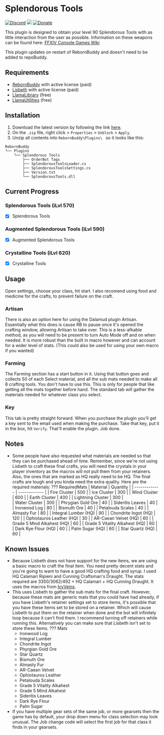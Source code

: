 # Splendorous Tools

[![Discord][3]][4]
[![](https://img.shields.io/static/v1?label=Sponsor&message=%E2%9D%A4&logo=GitHub&color=%23fe8e86)](https://github.com/sponsors/domesticwarlord86)
[![Donate][5]][6]

This plugin is designed to obtain your level 90 Splendorous Tools with as little interaction from the user as possible. Information on these weapons can be found here: [FFXIV Console Games Wiki](https://ffxiv.consolegameswiki.com/wiki/Splendorous_Tools)

This plugin updates on restart of RebornBuddy and doesn't need to be added to repoBuddy.
## Requirements

- [RebornBuddy][7] with active license (paid)
- [Lisbeth][9] with active license (paid)
- [LlamaLibrary][10] (free)
- [LlamaUtilities](https://github.com/nt153133/LlamaUtilities) (free)

## Installation

1. Download the latest version by following the link [here](https://sts.llamamagic.net/SplendorousTools/SplendorousTools.zip).
2. On the `.zip` file, right click > `Properties` > `Unblock` > `Apply`.
3. Unzip all contents into `RebornBuddy\Plugins\ ` so it looks like this:

```
RebornBuddy
└── Plugins
    └── Splendorous Tools
        ├── OrderBot Tags
        ├── SplendorousToolsLoader.cs
        ├── SplendorousToolsSettings.cs
        ├── Version.txt
        └── SplendorousTools.dll
```

## Current Progress

### Splendorous Tools (iLvl 570)
- [x] Splendorous Tools

### Augmented Splendorous Tools (iLvl 590)
- [x] Augmented Splendorous Tools

### Crystalline Tools (iLvl 620)
- [x] Crystalline Tools

## Usage

Open settings, choose your class, hit start. I also recomend using food and medicine for the crafts, to prevent failure on the craft.

### Artisan
There is also an option here for using the Dalamud plugin Artisan. Essentially what this does is cause RB to pause once it's opened the crafting window, allowing Artisan to take over. This is a less-afkable method, as you will need to be present to turn Auto Mode off and on when needed. It is more robust than the built in macro however and can account for a wider level of stats. (This could also be used for using your own macro if you wanted)

### Farming
The Farming section has a start button in it. Using that button goes and collects 50 of each Select material, and all the sub mats needed to make all 8 crafting tools. You don't have to use this. This is only for people that like getting all the mats together before hand. The standard tab will gather the materials needed for whatever class you select.

### Key
This tab is pretty straight forward. When you purchase the plugin you'll get a key sent to the email used when making the purchase. Take that key, put it in the box, hit `Verify`. That'll enable the plugin. Job done.

## Notes

- Some people have also requested what materials are needed so that they can be purchased ahead of time. Remember, since we're not using Lisbeth to craft these final crafts, you will need the crystals in your player inventory as the macros will not pull them from your retainers. Also, the ones that are marked as HQ really need to be HQ. The final crafts are tough and you kinda need the extra quality. Here are the required materials:
??? RequiredMats
    | Material  | Quantity |
    | ------------- | ------------- |
    | Fire Cluster  | 500  |
    | Ice Cluster  | 300  |
    | Wind Cluster  | 600  |
    | Earth Cluster  | 400  |
    | Lightning Cluster  | 300  |    
    | Water Cluster  | 300  |
    | Phrygian Gold Ore  | 40  |
    | Sideritis Leaves  | 40  |
    | Ironwood Log  | 80  |
    | Bismuth Ore  | 40  |
    | Petalouda Scales  | 40  |
    | Almasty Fur  | 80  |
    | Integral Lumber (HQ)  | 90  |
    | Chondrite Ingot (HQ)  | 120  |
    | Ophiotauros Leather (HQ)  | 30  |
    | AR-Caean Velvet (HQ) | 60  |
    | Grade 5 Mind Alkahest (HQ) | 60  |
    | Grade 5 Vitality Alkahest (HQ)  | 60  |
    | Dark Rye Flour (HQ)  | 60  |
    | Palm Sugar (HQ)  | 60  |
    | Star Quartz (HQ)  | 60  |



## Known Issues

- Because Lisbeth does not have support for the new items, we are using a basic macro to craft the final item. You need pretty decent stats and you're going to want to have a good HQ crafting food and syrup. I used HQ Calamari Ripieni and Cunning Craftsman's Draught. The stats required are 3350/3062/492 + HQ Calamari + HQ Cunning Draught. It uses the macros from [IcyVeins](https://www.icy-veins.com/ffxiv/splendorous-tools-stage-one#splendorous-augmentation-for-crafters).
- This uses Lisbeth to gather the sub mats for the final craft. However, because these mats are generic mats that you could have had already, if you have Lisbeth's retainer settings set to store items, it's possible that you have these items set to be stored on a retainer. Which will cause Lisbeth to put them on the retainer when done and the bot will infinitely loop because it can't find them. I recommend turning off retainers while running this. Alternatively you can make sure that Lisbeth isn't set to store these items.
??? Mats
    - Ironwood Log
    - Integral Lumber
    - Chondrite Ingot
    - Phyrgian Gold Ore
    - Star Quartz
    - Bismuth Ore
    - Almasty Fur
    - AR-Caean Velvet
    - Ophiotauros Leather
    - Petalouda Scales
    - Grade 5 Vitality Alkahest
    - Grade 5 Mind Alkahest
    - Sideritis Leaves
    - Dark Rye Flour
    - Palm Sugar
- If you have multiple gear sets of the same job, or more gearsets then the game has by default, your drop down menu for class selection may look unusual. The Job change code will select the first job for that class it finds in your gearsets.

[3]: https://img.shields.io/badge/Discord-7389D8?logo=discord&logoColor=ffffff&labelColor=6A7EC2
[4]: https://discord.gg/CucSWEhJSZ "Discord"
[5]: https://shields.io/badge/-Buy%20me%20a%20coffee-FF5E5B?logo=kofi&logoColor=ffffff&labelColor=FF5E5B
[6]: https://ko-fi.com/domesticwarlord86 "Donate via Ko-Fi"
[7]: https://www.rebornbuddy.com/ "RebornBuddy"
[8]: https://github.com/LlamaMagic/ExBuddy "ExBuddy"
[9]: https://www.siune.io/ "Lisbeth"
[10]: https://github.com/nt153133/__LlamaLibrary "LlamaLibrary"
[11]: https://discord.gg/rDsFbKr "Magitek Discord"
[12]: https://github.com/Zimgineering/repoBuddy "RepoBuddy"